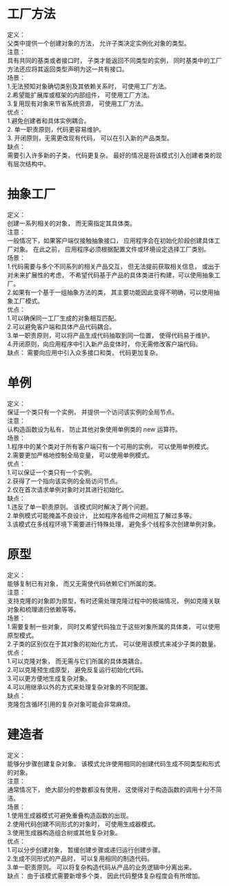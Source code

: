 # 工厂方法
定义：  
父类中提供一个创建对象的方法， 允许子类决定实例化对象的类型。  
注意：  
具有共同的基类或者接口时， 子类才能返回不同类型的实例， 同时基类中的工厂方法还应将其返回类型声明为这一共有接口。  
场景：  
1.无法预知对象确切类别及其依赖关系时， 可使用工厂方法。  
2.希望能扩展库或框架的内部组件， 可使用工厂方法。  
3.复用现有对象来节省系统资源， 可使用工厂方法。  
优点：  
 1.避免创建者和具体实例耦合。  
2. 单一职责原则，代码更容易维护。  
3. 开闭原则，无需更改现有代码， 可以在引入新的产品类型。  
缺点：  
需要引入许多新的子类， 代码更复杂。 最好的情况是将该模式引入创建者类的现有层次结构中。
# 抽象工厂
定义：   
创建一系列相关的对象， 而无需指定其具体类。  
注意：  
一般情况下，如果客户端仅接触抽象接口，  应用程序会在初始化阶段创建具体工厂对象。 在此之前， 应用程序必须根据配置文件或环境设定选择工厂类别。  
场景：  
1.代码需要与多个不同系列的相关产品交互， 但无法提前获取相关信息， 或出于对未来扩展性的考虑， 不希望代码基于产品的具体类进行构建，可以使用抽象工厂。  
2.如果有一个基于一组抽象方法的类， 其主要功能因此变得不明确，可以使用抽象工厂模式。  
优点：  
1.可以确保同一工厂生成的对象相互匹配。    
2.可以避免客户端和具体产品代码耦合。  
3.单一职责原则，可以将产品生成代码抽取到同一位置， 使得代码易于维护。   
4.开闭原则，向应用程序中引入新产品变体时， 你无需修改客户端代码。  
缺点： 
需要向应用中引入众多接口和类， 代码更加复杂。
# 单例
定义：     
保证一个类只有一个实例， 并提供一个访问该实例的全局节点。  
注意：    
认构造函数设为私有， 防止其他对象使用单例类的 new 运算符。  
场景：    
1.程序中的某个类对于所有客户端只有一个可用的实例， 可以使用单例模式。  
2.需要更加严格地控制全局变量， 可以使用单例模式。  
优点：    
1.可以保证一个类只有一个实例。  
2.获得了一个指向该实例的全局访问节点。  
2.仅在首次请求单例对象时对其进行初始化。  
缺点：     
1.违反了单一职责原则。 该模式同时解决了两个问题。  
2.单例模式可能掩盖不良设计， 比如程序各组件之间相互了解过多等。  
3.该模式在多线程环境下需要进行特殊处理， 避免多个线程多次创建单例对象。  
# 原型
定义：   
能够复制已有对象， 而又无需使代码依赖它们所属的类。  
注意：    
支持克隆的对象即为原型，有时还需处理克隆过程中的极端情况， 例如克隆关联对象和梳理递归依赖等等。  
场景：    
1.需要复制一些对象， 同时又希望代码独立于这些对象所属的具体类， 可以使用原型模式。  
2.子类的区别仅在于其对象的初始化方式， 可以使用该模式来减少子类的数量。  
优点：    
1.可以克隆对象， 而无需与它们所属的具体类耦合。  
2.可以克隆预生成原型， 避免反复运行初始化代码。  
3.可以更方便地生成复杂对象。  
4.可以用继承以外的方式来处理复杂对象的不同配置。  
缺点：   
克隆包含循环引用的复杂对象可能会非常麻烦。  
# 建造者
定义：   
能够分步骤创建复杂对象。 该模式允许使用相同的创建代码生成不同类型和形式的对象。  
注意：   
通常情况下， 绝大部分的参数都没有使用， 这使得对于构造函数的调用十分不简洁。  
场景：  
1.使用生成器模式可避免重叠构造函数的出现。  
2.使用代码创建不同形式的对象时， 可使用生成器模式。  
3.使用生成器构造组合树或其他复杂对象。  
优点：  
1.可以分步创建对象， 暂缓创建步骤或递归运行创建步骤。  
2.生成不同形式的产品时， 可以复用相同的制造代码。  
3.单一职责原则。 可以将复杂构造代码从产品的业务逻辑中分离出来。  
缺点： 
由于该模式需要新增多个类， 因此代码整体复杂程度会有所增加。
